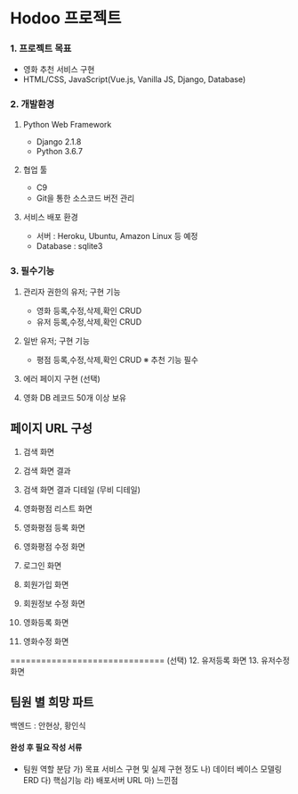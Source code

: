 # Hodoo 프로젝트
### 1. 프로젝트 목표
 - 영화 추천 서비스 구현
 - HTML/CSS, JavaScript(Vue.js, Vanilla JS, Django, Database)


### 2. 개발환경
 1) Python Web Framework
    - Django 2.1.8
    - Python 3.6.7
    
 2) 협업 툴
    - C9
    - Git을 통한 소스코드 버전 관리
    
 3) 서비스 배포 환경
    - 서버 : Heroku, Ubuntu, Amazon Linux 등 예정
    - Database : sqlite3


### 3. 필수기능
 1) 관리자 권한의 유저; 구현 기능
    - 영화 등록,수정,삭제,확인 CRUD
    - 유저 등록,수정,삭제,확인 CRUD
 
 2) 일반 유저; 구현 기능
    - 평점 등록,수정,삭제,확인 CRUD
    ※ 추천 기능 필수
    
 3) 에러 페이지 구현 (선택)
 
 4) 영화 DB 레코드 50개 이상 보유
 
 
 
## 페이지 URL 구성
1. 검색 화면
2. 검색 화면 결과
3. 검색 화면 결과 디테일 (무비 디테일)

4. 영화평점 리스트 화면
5. 영화평점 등록 화면
6. 영화평점 수정 화면

7. 로그인 화면
8. 회원가입 화면
9. 회원정보 수정 화면

10. 영화등록 화면
11. 영화수정 화면

============================== (선택)
12. 유저등록 화면
13. 유저수정 화면



## 팀원 별 희망 파트
백엔드 : 안현상, 황인식


#### 완성 후 필요 작성 서류
 - 팀원 역할 분담
 가) 목표 서비스 구현 및 실제 구현 정도
 나) 데이터 베이스 모델링 ERD
 다) 핵심기능
 라) 배포서버 URL
 마) 느낀점
